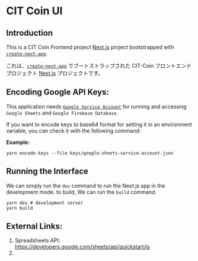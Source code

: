 # CIT Coin UI

## Introduction

This is a CIT Coin Frontend project [Next.js](https://nextjs.org/) project
bootstrapped with [`create-next-app`](https://github.com/vercel/next.js/tree/canary/packages/create-next-app).

これは、[`create-next-app`](https://github.com/vercel/next.js/tree/canary/packages/create-next-app)
でブートストラップされた CIT-Coin フロントエンド プロジェクト [Next.js](https://nextjs.org/)
プロジェクトです。

## Encoding Google API Keys:

This application needs
[`Google Service Account`](https://cloud.google.com/iam/docs/service-account-overview)
for running and accessing `Google Sheets` and `Google Firebase Database`.

If you want to encode keys to base64 format for setting it in an environment
variable, you can check it with the following command:

**Example:**

```shell
yarn encode-keys --file keys/google-sheets-service-account.json
```

## Running the Interface

We can simply run the `dev` command to run the Next.js app in the development mode. to build, We can run the `build`
command.

```shell
yarn dev # development server
yarn build
```

## External Links:

1. Spreadsheets API: https://developers.google.com/sheets/api/quickstart/js
2.
